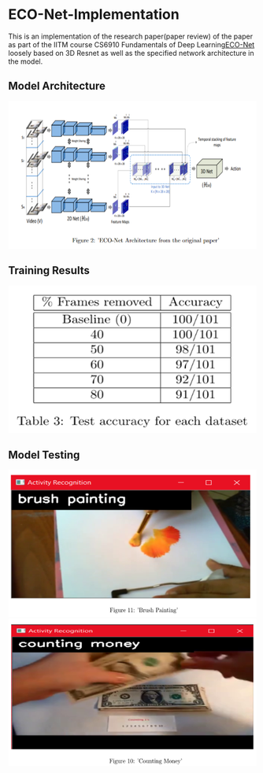 # ECO-Net-Implementation
This is an implementation of the research paper(paper review) of the paper as part of the IITM course CS6910 Fundamentals of Deep Learning<a href='https://paperswithcode.com/paper/eco-efficient-convolutional-network-for'>ECO-Net</a> loosely based on 3D Resnet as well as the specified network architecture in the model. 
<h2> Model Architecture</h2>
<img src="images/Architecture.PNG" width=600 height=300>
<h2>Training Results</h2>
<img src="images/ECO result.PNG" width=600 height=300>
<h2>Model Testing</h2>
<img src="images/Brush.PNG" width=600 height=300>
<img src="images/Money.PNG" width=600 height=300>
